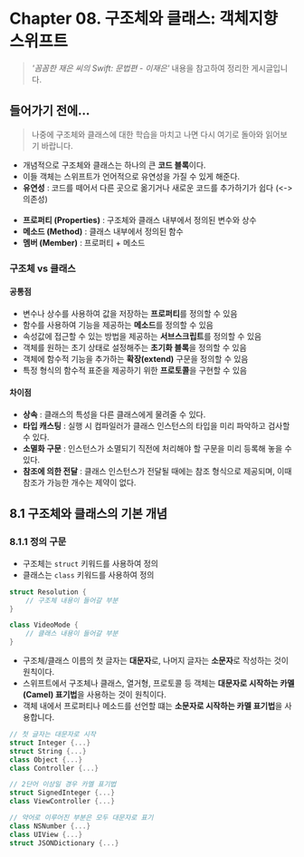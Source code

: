 # Chapter 08. 구조체와 클래스: 객체지향 스위프트  
> *'꼼꼼한 재은 씨의 Swift: 문법편 - 이재은'* 내용을 참고하여 정리한 게시글입니다.  

## 들어가기 전에...  
> 나중에 구조체와 클래스에 대한 학습을 마치고 나면 다시 여기로 돌아와 읽어보기 바랍니다.  
* 개념적으로 구조체와 클래스는 하나의 큰 **코드 블록**이다.  
* 이들 객체는 스위프트가 언어적으로 유연성을 가질 수 있게 해준다.  
* **유연성** : 코드를 떼어서 다른 곳으로 옮기거나 새로운 코드를 추가하기가 쉽다 (<-> 의존성)
<br></br>
* **프로퍼티 (Properties)** : 구조체와 클래스 내부에서 정의된 변수와 상수  
* **메소드 (Method)** : 클래스 내부에서 정의된 함수  
* **멤버 (Member)** : 프로퍼티 + 메소드  
### 구조체 vs 클래스  
#### 공통점  
* 변수나 상수를 사용하여 값을 저장하는 **프로퍼티**를 정의할 수 있음  
* 함수를 사용하여 기능을 제공하는 **메소드**를 정의할 수 있음  
* 속성값에 접근할 수 있는 방법을 제공하는 **서브스크립트**를 정의할 수 있음  
* 객체를 원하는 초기 상태로 설정해주는 **초기화 블록**을 정의할 수 있음  
* 객체에 함수적 기능을 추가하는 **확장(extend)** 구문을 정의할 수 있음  
* 특정 형식의 함수적 표준을 제공하기 위한 **프로토콜**을 구현할 수 있음  
#### 차이점  
* **상속** : 클래스의 특성을 다른 클래스에게 물려줄 수 있다.  
* **타입 캐스팅** : 실행 시 컴파일러가 클래스 인스턴스의 타입을 미리 파악하고 검사할 수 있다.  
* **소멸화 구문** : 인스턴스가 소멸되기 직전에 처리해야 할 구문을 미리 등록해 놓을 수 있다.  
* **참조에 의한 전달** : 클래스 인스턴스가 전달될 때에는 참조 형식으로 제공되며, 이때 참조가 가능한 개수는 제약이 없다.  

## 8.1 구조체와 클래스의 기본 개념  
### 8.1.1 정의 구문  
* 구조체는 `struct` 키워드를 사용하여 정의  
* 클래스는 `class` 키워드를 사용하여 정의  

```swift
struct Resolution {
    // 구조체 내용이 들어갈 부분
}
```

```swift
class VideoMode {
    // 클래스 내용이 들어갈 부분
}
```
* 구조체/클래스 이름의 첫 글자는 **대문자**로, 나머지 글자는 **소문자**로 작성하는 것이 원칙이다.  
* 스위프트에서 구조체나 클래스, 열거형, 프로토콜 등 객체는 **대문자로 시작하는 카멜(Camel) 표기법**을 사용하는 것이 원칙이다.  
* 객체 내에서 프로퍼티나 메소드를 선언할 떄는 **소문자로 시작하는 카멜 표기법**을 사용합니다.  

```swift
// 첫 글자는 대문자로 시작
struct Integer {...}
struct String {...}
class Object {...}
class Controller {...}

// 2단어 이상일 경우 카멜 표기법  
struct SignedInteger {...}
class ViewController {...}

// 약어로 이루어진 부분은 모두 대문자로 표기  
class NSNumber {...}
class UIView {...}
struct JSONDictionary {...}
```
